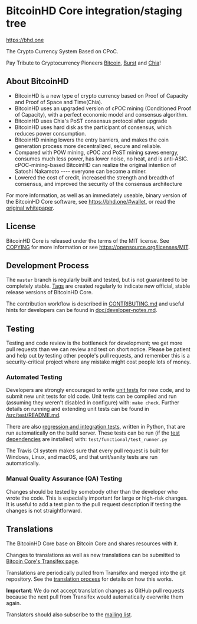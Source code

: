 BitcoinHD Core integration/staging tree
=======================================

https://bhd.one

The Crypto Currency System Based on CPoC.

Pay Tribute to Cryptocurrency Pioneers [Bitcoin](https://bitcoincore.org),
[Burst](https://www.burst-coin.org) and [Chia](https://chia.net)!

About BitcoinHD
---------------

- BitcoinHD is a new type of crypto currency based on Proof of Capacity and Proof of Space and Time(Chia).
- BitcoinHD uses an upgraded version of cPOC mining (Conditioned Proof of Capacity), with a perfect economic model and consensus algorithm.
- BitcoinHD uses Chia's PoST consensus protocol after upgrade
- BitcoinHD uses hard disk as the participant of consensus, which reduces power consumption.
- BitcoinHD mining lowers the entry barriers, and makes the coin generation process more decentralized, secure and reliable.
- Compared with POW mining, cPOC and PoST mining saves energy, consumes much less power, has lower noise, no heat, and is anti-ASIC. cPOC-mining-based BitcoinHD can realize the original intention of Satoshi Nakamoto ---- everyone can become a miner.
- Lowered the cost of credit, increased the strength and breadth of consensus, and improved the security of the consensus architecture

For more information, as well as an immediately useable, binary version of
the BitcoinHD Core software, see https://bhd.one/#wallet, or read the
[original whitepaper](https://github.com/bhdone/white-paper).

License
-------

BitcoinHD Core is released under the terms of the MIT license. See [COPYING](COPYING) for more
information or see https://opensource.org/licenses/MIT.

Development Process
-------------------

The `master` branch is regularly built and tested, but is not guaranteed to be
completely stable. [Tags](https://github.com/bhdone/btchd/tags) are created
regularly to indicate new official, stable release versions of BitcoinHD Core.

The contribution workflow is described in [CONTRIBUTING.md](CONTRIBUTING.md)
and useful hints for developers can be found in [doc/developer-notes.md](doc/developer-notes.md).

Testing
-------

Testing and code review is the bottleneck for development; we get more pull
requests than we can review and test on short notice. Please be patient and help out by testing
other people's pull requests, and remember this is a security-critical project where any mistake might cost people
lots of money.

### Automated Testing

Developers are strongly encouraged to write [unit tests](src/test/README.md) for new code, and to
submit new unit tests for old code. Unit tests can be compiled and run
(assuming they weren't disabled in configure) with: `make check`. Further details on running
and extending unit tests can be found in [/src/test/README.md](/src/test/README.md).

There are also [regression and integration tests](/test), written
in Python, that are run automatically on the build server.
These tests can be run (if the [test dependencies](/test) are installed) with: `test/functional/test_runner.py`

The Travis CI system makes sure that every pull request is built for Windows, Linux, and macOS, and that unit/sanity tests are run automatically.

### Manual Quality Assurance (QA) Testing

Changes should be tested by somebody other than the developer who wrote the
code. This is especially important for large or high-risk changes. It is useful
to add a test plan to the pull request description if testing the changes is
not straightforward.

Translations
------------

The BitcoinHD Core base on Bitcoin Core and shares resources with it.

Changes to translations as well as new translations can be submitted to
[Bitcoin Core's Transifex page](https://www.transifex.com/bitcoin/bitcoin/).

Translations are periodically pulled from Transifex and merged into the git repository. See the
[translation process](doc/translation_process.md) for details on how this works.

**Important**: We do not accept translation changes as GitHub pull requests because the next
pull from Transifex would automatically overwrite them again.

Translators should also subscribe to the [mailing list](https://groups.google.com/forum/#!forum/bitcoin-translators).
